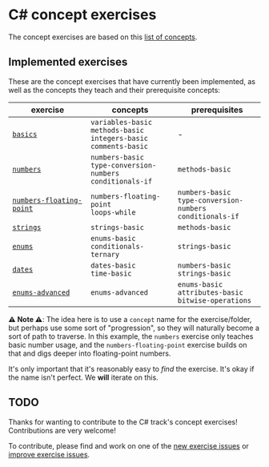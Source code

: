 # C&#35; concept exercises

The concept exercises are based on this [list of concepts][reference-shared].

## Implemented exercises

These are the concept exercises that have currently been implemented, as well as the concepts they teach and their prerequisite concepts:

| exercise                                                            | concepts                                                                        | prerequisites                                                       |
| ------------------------------------------------------------------- | ------------------------------------------------------------------------------- | ------------------------------------------------------------------- |
| [`basics`][concept-exercise-basics]                                 | `variables-basic`<br/>`methods-basic`<br/>`integers-basic`<br/>`comments-basic` | -                                                                   |
| [`numbers`][concept-exercise-numbers]                               | `numbers-basic`<br/>`type-conversion-numbers`<br/>`conditionals-if`             | `methods-basic`                                                     |
| [`numbers-floating-point`][concept-exercise-numbers-floating-point] | `numbers-floating-point`<br/>`loops-while`                                      | `numbers-basic`<br/>`type-conversion-numbers`<br/>`conditionals-if` |
| [`strings`][concept-exercise-strings]                               | `strings-basic`                                                                 | `methods-basic`                                                     |
| [`enums`][concept-exercise-enums]                                   | `enums-basic`<br/>`conditionals-ternary`                                        | `strings-basic`                                                     |
| [`dates`][concept-exercise-dates]                                   | `dates-basic`<br/>`time-basic`                                                  | `numbers-basic`<br/>`strings-basic`                                 |
| [`enums-advanced`][concept-exercise-enums-advanced]                 | `enums-advanced`                                                                | `enums-basic`<br/>`attributes-basic`</br>`bitwise-operations`       |

**⚠ Note ⚠**: The idea here is to use a `concept` name for the exercise/folder, but perhaps use some sort of "progression", so they will naturally become a sort of path to traverse. In this example, the `numbers` exercise only teaches basic number usage, and the `numbers-floating-point` exercise builds on that and digs deeper into floating-point numbers.

It's only important that it's reasonably easy to _find_ the exercise. It's okay if the name isn't perfect. We **will** iterate on this.

## TODO

Thanks for wanting to contribute to the C# track's concept exercises! Contributions are very welcome!

To contribute, please find and work on one of the [new exercise issues][issues-new-exercise] or [improve exercise issues][issues-improve-exercise].

[reference-shared]: ../../reference/README.md
[reference]: ./reference.md
[concept-exercises]: ./concept/README.md
[concept-exercise-basics]: ./basics/.meta/design.md
[concept-exercise-enums-advanced]: ./enums-advanced/.meta/design.md
[concept-exercise-dates]: ./dates/.meta/design.md
[concept-exercise-enums]: ./enums/.meta/design.md
[concept-exercise-numbers-floating-point]: ./numbers-floating-point/.meta/design.md
[concept-exercise-numbers]: ./numbers/.meta/design.md
[concept-exercise-strings]: ./strings/.meta/design.md
[issues-new-exercise]: https://github.com/exercism/v3/issues?utf8=%E2%9C%93&q=is%3Aopen+label%3Atrack%2Fcsharp+label%3Atype%2Fnew-exercise+label%3Astatus%2Fhelp-wanted
[issues-improve-exercise]: https://github.com/exercism/v3/issues?utf8=%E2%9C%93&q=is%3Aopen+label%3Atrack%2Fcsharp+label%3Atype%2Fimprove-exercise+label%3Astatus%2Fhelp-wanted
